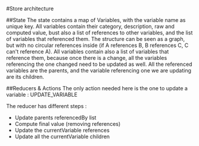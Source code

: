 #Store architecture

##State
The state contains a map of Variables, with the variable name as unique key.
All variables contain their category, description, raw and computed value, bust also a list of references to other variables, and the list of variables that referenced them.
The structure can be seen as a graph, but with no circular references inside (if A references B, B references C, C can't reference A).
All variables contain also a list of variables that reference them, because once there is a change, all the variables referencing the one changed need to be updated as well. 
All the referenced variables are the parents, and the variable referencing one we are updating are its children.

##Reducers & Actions
The only action needed here is the one to update a variable : UPDATE_VARIABLE

The reducer has different steps :
* Update parents referencedBy list
* Compute final value (removing references)
* Update the currentVariable references
* Update all the currentVariable children


